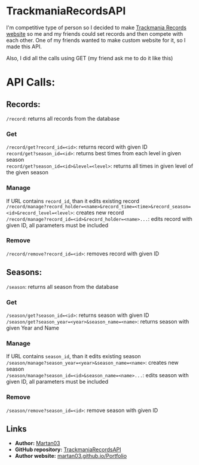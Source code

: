 # TrackmaniaRecordsAPI

I'm competitive type of person so I decided to make [Trackmania Records website](https://github.com/Martan03/TrackmaniaRecords) so me and my friends 
could set records and then compete with each other. One of my friends wanted to make custom website for it, so I made this API.

Also, I did all the calls using GET (my friend ask me to do it like this)

# API Calls:
## Records:
```/record```: returns all records from the database  
### Get
```/record/get?record_id=<id>```: returns record with given ID  
```record/get?season_id=<id>```: returns best times from each level in given season  
```record/get?season_id=<id>&level=<level>```: returns all times in given level of the given season  
### Manage
If URL contains ```record_id```, than it edits existing record  
```/record/manage?record_holder=<name>&record_time=<time>&record_season=<id>&record_level=<level>```: creates new record  
```/record/manage?record_id=<id>&record_holder=<name>...```: edits record with given ID, all parameters must be included
### Remove
```/record/remove?record_id=<id>```: removes record with given ID

## Seasons:
```/season```: returns all season from the database  
### Get
```/season/get?season_id=<id>```: returns season with given ID  
```/season/get?season_year=<year>&season_name=<name>```: returns season with given Year and Name  
### Manage
If URL contains ```season_id```, than it edits existing season  
```/season/manage?season_year=<year>&season_name=<name>```: creates new season  
```/season/manage?season_id=<id>&season_name=<name>...```: edits season with given ID, all parameters must be included  
### Remove
```/season/remove?season_id=<id>```: remove season with given ID  

## Links
- **Author:** [Martan03](https://github.com/Martan03)
- **GitHub repository:** [TrackmaniaRecordsAPI](https://github.com/Martan03/TrackmaniaRecordsAPI)
- **Author website:** [martan03.github.io/Portfolio](https://martan03.github.io/Portfolio/)
